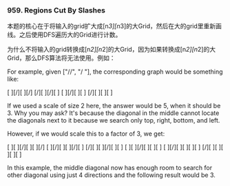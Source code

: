 ### 959. Regions Cut By Slashes

本题的核心在于将输入的grid扩大成[n*3][n*3]的大Grid，然后在大的grid里重新画线。之后使用DFS遍历大的Grid进行计数。

为什么不将输入的grid转换成[n*2][n*2]的大Grid，因为如果转换成[n*2][n*2]的大Grid，那么DFS算法将无法使用。例如：

For example, given ["//", "/ "], the corresponding graph would be something like:

[ ][/][ ][/]
[/][ ][/][ ]
[ ][/][ ][ ]
[/][ ][ ][ ]

If we used a scale of size 2 here, the answer would be 5, when it should be 3. Why you may ask? It's because the diagonal in the middle cannot locate the diagonals next to it because we search only top, right, bottom, and left. 

However, if we would scale this to a factor of 3, we get:

[ ][ ][/][ ][ ][/]
[ ][/][ ][ ][/][ ]
[/][ ][ ][/][ ][ ]
[ ][ ][/][ ][ ][ ]
[ ][/][ ][ ][ ][ ]
[/][ ][ ][ ][ ][ ]

In this example, the middle diagonal now has enough room to search for other diagonal using just 4 directions and the following result would be 3.
